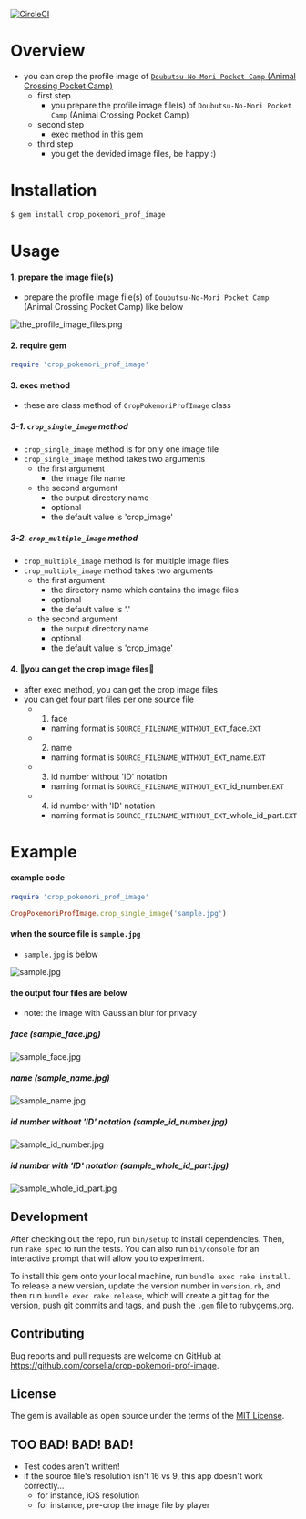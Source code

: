 [![CircleCI](https://circleci.com/gh/corselia/crop-pokemori-prof-image/tree/master.svg?style=svg)](https://circleci.com/gh/corselia/crop-pokemori-prof-image/tree/master)

# Overview
- you can crop the profile image of [`Doubutsu-No-Mori Pocket Camp` (Animal Crossing Pocket Camp)](https://ac-pocketcamp.com/)
    - first step
        - you prepare the profile image file(s) of `Doubutsu-No-Mori Pocket Camp` (Animal Crossing Pocket Camp)
    - second step
        - exec method in this gem
    - third step
        - you get the devided image files, be happy :)

# Installation
```ruby
$ gem install crop_pokemori_prof_image
```

# Usage

#### 1. prepare the image file(s)
- prepare the profile image file(s) of `Doubutsu-No-Mori Pocket Camp` (Animal Crossing Pocket Camp) like below

![the_profile_image_files.png](the_profile_image_files.png "the_profile_image_files.png")

#### 2. require gem
```ruby
require 'crop_pokemori_prof_image'
```

#### 3. exec method
- these are class method of `CropPokemoriProfImage` class

##### 3-1. `crop_single_image` method
- `crop_single_image` method is for only one image file
- `crop_single_image` method takes two arguments
    - the first argument
        - the image file name
    - the second argument
        - the output directory name
        - optional
        - the default value is 'crop_image'

##### 3-2. `crop_multiple_image` method
- `crop_multiple_image` method is for multiple image files
- `crop_multiple_image` method takes two arguments
    - the first argument
        - the directory name which contains the image files
        - optional
        - the default value is '.'
    - the second argument
        - the output directory name
        - optional
        - the default value is 'crop_image'

#### 4. 🎉you can get the crop image files🎉
- after exec method, you can get the crop image files
- you can get four part files per one source file
    - 1. face
        - naming format is `SOURCE_FILENAME_WITHOUT_EXT`_face.`EXT`
    - 2. name
        - naming format is `SOURCE_FILENAME_WITHOUT_EXT`_name.`EXT`
    - 3. id number without 'ID' notation
        - naming format is `SOURCE_FILENAME_WITHOUT_EXT`_id_number.`EXT`
    - 4. id number with 'ID' notation
        - naming format is `SOURCE_FILENAME_WITHOUT_EXT`_whole_id_part.`EXT`

# Example

#### example code
```ruby
require 'crop_pokemori_prof_image'

CropPokemoriProfImage.crop_single_image('sample.jpg')
```

#### when the source file is `sample.jpg`
- `sample.jpg` is below

![sample.jpg](sample.jpg "sample.jpg")

#### the output four files are below
- note: the image with Gaussian blur for privacy

##### face (sample_face.jpg)
![sample_face.jpg](crop_image/sample_face.jpg "sample_face.jpg")

##### name (sample_name.jpg)
![sample_name.jpg](crop_image/sample_name.jpg "sample_name.jpg")

##### id number without 'ID' notation (sample_id_number.jpg)
![sample_id_number.jpg](crop_image/sample_id_number.jpg "sample_id_number.jpg")

##### id number with 'ID' notation (sample_whole_id_part.jpg)
![sample_whole_id_part.jpg](crop_image/sample_whole_id_part.jpg "sample_whole_id_part.jpg")

## Development

After checking out the repo, run `bin/setup` to install dependencies. Then, run `rake spec` to run the tests. You can also run `bin/console` for an interactive prompt that will allow you to experiment.

To install this gem onto your local machine, run `bundle exec rake install`. To release a new version, update the version number in `version.rb`, and then run `bundle exec rake release`, which will create a git tag for the version, push git commits and tags, and push the `.gem` file to [rubygems.org](https://rubygems.org).

## Contributing

Bug reports and pull requests are welcome on GitHub at https://github.com/corselia/crop-pokemori-prof-image.

## License

The gem is available as open source under the terms of the [MIT License](https://opensource.org/licenses/MIT).

## TOO BAD! BAD! BAD!
- Test codes aren't written!
- if the source file's resolution isn't 16 vs 9, this app doesn't work correctly...
    - for instance, iOS resolution
    - for instance, pre-crop the image file by player
